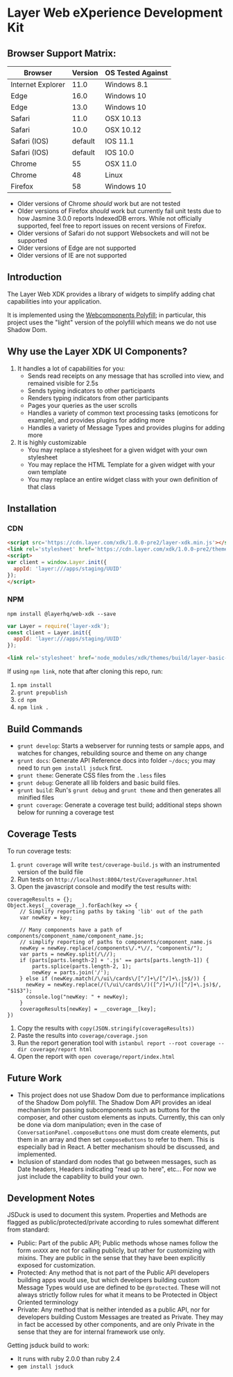 # Layer Web eXperience Development Kit

## Browser Support Matrix:

| Browser          | Version    | OS Tested Against  |
|------------------|------------|--------------------|
| Internet Explorer| 11.0       | Windows 8.1        |
| Edge             | 16.0       | Windows 10         |
| Edge             | 13.0       | Windows 10         |
| Safari           | 11.0       | OSX 10.13          |
| Safari           | 10.0       | OSX 10.12          |
| Safari (IOS)     | default    | IOS 11.1           |
| Safari (IOS)     | default    | IOS 10.0           |
| Chrome           | 55         | OSX 11.0           |
| Chrome           | 48         | Linux              |
| Firefox          | 58         | Windows 10         |

* Older versions of Chrome _should_ work but are not tested
* Older versions of Firefox _should_ work but currently fail unit tests due to how Jasmine 3.0.0 reports IndexedDB errors. While not officially supported, feel free to report issues on recent versions of Firefox.
* Older versions of Safari do not support Websockets and will not be supported
* Older versions of Edge are not supported
* Older versions of IE are not supported


## Introduction

The Layer Web XDK provides a library of widgets to simplify adding chat capabilities into your application.

It is implemented using the [Webcomponents Polyfill](https://github.com/WebComponents/webcomponentsjs); in particular, this project uses the "light" version of the polyfill which means we do not use Shadow Dom.

## Why use the Layer XDK UI Components?

1. It handles a lot of capabilities for you:
    * Sends read receipts on any message that has scrolled into view, and remained visible for 2.5s
    * Sends typing indicators to other participants
    * Renders typing indicators from other participants
    * Pages your queries as the user scrolls
    * Handles a variety of common text processing tasks (emoticons for example), and provides plugins for adding more
    * Handles a variety of Message Types and provides plugins for adding more
2. It is highly customizable
    * You may replace a stylesheet for a given widget with your own stylesheet
    * You may replace the HTML Template for a given widget with your own template
    * You may replace an entire widget class with your own definition of that class

## Installation


### CDN

```html
<script src='https://cdn.layer.com/xdk/1.0.0-pre2/layer-xdk.min.js'></script>
<link rel='stylesheet' href='https://cdn.layer.com/xdk/1.0.0-pre2/themes/layer-basic-blue.css' />
<script>
var client = window.Layer.init({
  appId: 'layer:///apps/staging/UUID'
});
</script>
```

### NPM

```console
npm install @layerhq/web-xdk --save
```

```javascript
var Layer = require('layer-xdk');
const client = Layer.init({
  appId: 'layer:///apps/staging/UUID'
});
```

```html
<link rel='stylesheet' href='node_modules/xdk/themes/build/layer-basic-blue.css' />
```

If using `npm link`, note that after cloning this repo, run:

1. `npm install`
1. `grunt prepublish`
1. `cd npm`
1. `npm link .`


## Build Commands

* `grunt develop`: Starts a webserver for running tests or sample apps, and watches for changes, rebuilding source and theme on any change
* `grunt docs`: Generate API Reference docs into folder `~/docs`; you may need to run `gem install jsduck` first.
* `grunt theme`: Generate CSS files from the `.less` files
* `grunt debug`: Generate all lib folders and basic build files.
* `grunt build`: Run's `grunt debug` and `grunt theme` and then generates all minified files
* `grunt coverage`: Generate a coverage test build; additional steps shown below for running a coverage test

## Coverage Tests

To run coverage tests:

1. `grunt coverage` will write `test/coverage-build.js` with an instrumented version of the build file
1. Run tests on `http://localhost:8004/test/CoverageRunner.html`
1. Open the javascript console and modify the test results with:
```
coverageResults = {};
Object.keys(__coverage__).forEach(key => {
    // Simplify reporting paths by taking 'lib' out of the path
    var newKey = key;

    // Many components have a path of components/component_name/component_name.js;
    // simplify reporting of paths to components/component_name.js
    newKey = newKey.replace(/components\/.*\//, "components/");
    var parts = newKey.split(/\//);
    if (parts[parts.length-2] + '.js' == parts[parts.length-1]) {
        parts.splice(parts.length-2, 1);
        newKey = parts.join('/');
    } else if (newKey.match(/\/ui\/cards\/[^/]+\/[^/]+\.js$/)) {
      newKey = newKey.replace(/(\/ui\/cards\/)([^/]+\/)([^/]+\.js)$/, "$1$3");
      console.log("newKey: " + newKey);
    }
    coverageResults[newKey] = __coverage__[key];
})
```
1. Copy the results with `copy(JSON.stringify(coverageResults))`
1. Paste the results into `coverage/coverage.json`
1. Run the report generation tool with `istanbul report --root coverage --dir coverage/report html`
1. Open the report with `open coverage/report/index.html`


## Future Work

* This project does not use Shadow Dom due to performance implications of the Shadow Dom polyfill.  The Shadow Dom API provides an ideal
mechanism for passing subcomponents such as buttons for the composer, and other custom elements as inputs.  Currently, this can only be done
via dom manipulation; even in the case of `ConversationPanel.composeButtons` one must dom create elements,
put them in an array and then set `composeButtons` to refer to them.  This is especially bad in React.  A better mechanism should be discussed,
and implemented.
* Inclusion of standard dom nodes that go between messages, such as Date headers, Headers indicating "read up to here", etc...  For now we just include the capability to build your own.

## Development Notes

JSDuck is used to document this system.  Properties and Methods are flagged as public/protected/private according to rules somewhat different from standard:

* Public: Part of the public API; Public methods whose names follow the form `onXXX` are not for calling publicly, but rather for customizing with mixins.  They are public in the sense that they have been explicitly exposed for customization.
* Protected: Any method that is not part of the Public API developers building apps would use, but which developers building custom Message Types would use are defined to be `@protected`.  These will not always strictly follow rules for what it means to be Protected in Object Oriented terminology
* Private: Any method that is neither intended as a public API, nor for developers building Custom Messages are treated as Private. They may in fact be accessed by other components, and are only Private in the sense that they are for internal framework use only.

Getting jsduck build to work:

* It runs with ruby 2.0.0 than ruby 2.4
* `gem install jsduck`
